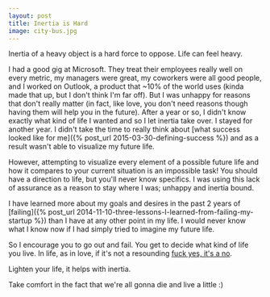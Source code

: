 ```yaml
---
layout: post
title: Inertia is Hard
image: city-bus.jpg
---
```


Inertia of a heavy object is a hard force to oppose. Life can feel heavy.

I had a good gig at Microsoft. They treat their employees really well on every metric, my managers were great, my coworkers were all good people, and I worked on Outlook, a product that ~10% of the world uses (kinda made that up, but I don't think I'm far off). But I was unhappy for reasons that don't really matter (in fact, like love, you don't need reasons though having them will help you in the future). After a year or so, I didn't know exactly what kind of life I wanted and so I let inertia take over. I stayed for another year. I didn't take the time to really think about [what success looked like for me]({% post_url 2015-03-30-defining-success %}) and as a result wasn't able to visualize my future life.

However, attempting to visualize every element of a possible future life and how it compares to your current situation is an impossible task! You should have a direction to life, but you'll never know specifics. I was using this lack of assurance as a reason to stay where I was; unhappy and inertia bound.

I have learned more about my goals and desires in the past 2 years of [failing]({% post_url 2014-11-10-three-lessons-I-learned-from-failing-my-startup %}) than I have at any other point in my life. I would never know what I know now if I had simply tried to imagine my future life.

So I encourage you to go out and fail. You get to decide what kind of life you live. In life, as in love, if it's not a resounding [fuck yes, it's a no](http://markmanson.net/fuck-yes).

Lighten your life, it helps with inertia.

Take comfort in the fact that we're all gonna die and live a little :)